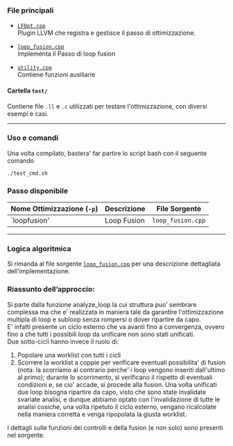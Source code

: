 ### File principali

- [`LFOpt.cpp`](https://github.com/giovanni-orlandi/gruppo8-compilatori/blob/main/04_assignment/LFOpt.cpp)  
  Plugin LLVM che registra e gestisce il passo di ottimizzazione.

- [`loop_fusion.cpp`](https://github.com/giovanni-orlandi/gruppo8-compilatori/blob/main/04_assignment/loop_fusion.cpp)  
  Implementa il Passo di loop fusion

- [`utility.cpp`](https://github.com/giovanni-orlandi/gruppo8-compilatori/blob/main/04_assignment/utility.cpp)  
  Contiene funzioni ausiliarie

#### Cartella `test/`

Contiene file `.ll` e `.c` utilizzati per testare l'ottimizzazione, con diversi esempi e casi.  

---

### Uso e comandi

Una volta compilato, bastera' far partire lo script bash con il seguente comando 

```
./test_cmd.sh
```

### Passo disponibile

| Nome Ottimizzazione (`-p`) | Descrizione                                      | File Sorgente            |
|----------------------------|--------------------------------------------------|---------------------------|
| `loopfusion'               | Loop Fusion            | `loop_fusion.cpp`        |


---

### Logica algoritmica

Si rimanda al file sorgente [`loop_fusion.cpp`](https://github.com/giovanni-orlandi/gruppo8-compilatori/blob/main/04_assignment/loop_fusion.cpp) per una descrizione dettagliata dell'implementazione.

### Riassunto dell’approccio:

Si parte dalla funzione analyze_loop la cui struttura puo' sembrare complessa ma che e' realizzata in maniera tale da garantire l'ottimizzazione multipla di loop e subloop senza rompersi o dover ripartire da capo.  
E' infatti presente un ciclo esterno che va avanti fino a convergenza, ovvero fino a che tutti i possibili loop da unificare non sono stati unificati.  
Due sotto-cicli hanno invece il ruolo di:

1. Popolare una worklist con tutti i cicli
2. Scorrere la worklist a coppie per verificare eventuali possibilita' di fusion (nota: la scorriamo al contrario perche' i loop vengono inseriti dall'ultimo al primo); durante lo scorrimento, si verificano il rispetto di eventuali condizioni e, se cio' accade, si procede alla fusion. 
Una volta unificati due loop bisogna ripartire da capo, visto che sono state invalidate svariate analisi, e dunque abbiamo optato con l'invalidazione di tutte le analisi cosiche, una volta ripetuto il ciclo esterno, vengano ricalcolate nella maniera corretta e venga ripopolata la giusta worklist.

I dettagli sulle funzioni dei controlli e della fusion (e non solo) sono presenti nel sorgente.